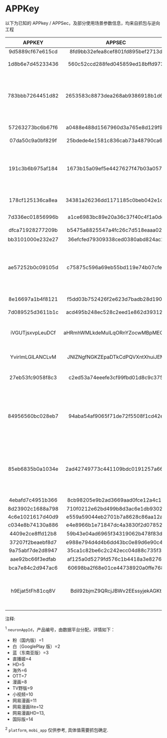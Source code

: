 # APPKey

以下为已知的 APPkey / APPSec，及部分使用场景参数信息，均来自抓包与逆向工程

|      APPKEY      |              APPSEC              | platform<sup>2</sup> |      APP类型       | neuronAppId<sup>1</sup> | mobi_app<sup>2</sup> |                    备注                    |
| :--------------: | :------------------------------: | :------------------: | :----------------: | :---------------------: | :------------------: | :----------------------------------------: |
| 9d5889cf67e615cd | 8fd9bb32efea8cef801fd895bef2713d |      `android`       | Ai4cCreatorAndroid |                         |                      |                                            |
| 1d8b6e7d45233436 | 560c52ccd288fed045859ed18bffd973 |      `android`       |        粉版        |           `1`           |      `android`       |                获取资源通用                |
| 783bbb7264451d82 | 2653583c8873dea268ab9386918b1d65 |      `android`       |        粉版        |           `1`           |      `android`       |    仅获取用户信息时使用(7.X及更新版本)     |
| 57263273bc6b67f6 | a0488e488d1567960d3a765e8d129f90 |      `android`       |        粉版        |           `1`           |      `android`       |                可能来自旧版                |
| 07da50c9a0bf829f | 25bdede4e1581c836cab73a48790ca6e |      `android`       |       概念版       |           `3`           |     `android_b`      |                                            |
| 191c3b6b975af184 | 1673b15a09ef5e4427627f47b03a0578 |      `android`       |       概念版       |           `3`           |     `android_b`      |    仅获取用户信息时使用(7.X及更新版本)     |
| 178cf125136ca8ea | 34381a26236dd1171185c0beb042e1c6 |      `android`       |       概念版       |           `3`           |     `android_b`      |                可能来自旧版                |
| 7d336ec01856996b | a1ce6983bc89e20a36c37f40c4f1a0dd |      `android`       |       概念版       |           `3`           |     `android_b`      |                可能来自旧版                |
| dfca71928277209b | b5475a8825547a4fc26c7d518eaaa02e |      `android`       |       HD 版        |           `5`           |     `android_hd`     |                                            |
| bb3101000e232e27 | 36efcfed79309338ced0380abd824ac1 |      `android`       |        白版        |          `14`           |     `android_i`      |                                            |
| ae57252b0c09105d | c75875c596a69eb55bd119e74b07cfe3 |      `android`       |        白版        |          `14`           |     `android_i`      |    仅获取用户信息时使用(7.X及更新版本)     |
| 8e16697a1b4f8121 | f5dd03b752426f2e623d7badb28d190a |      `android`       |        白版        |          `14`           |     `android_i`      |                可能来自旧版                |
| 7d089525d3611b1c | acd495b248ec528c2eed1e862d393126 |      `android`       |        蓝版        |          `30`           |      `bstar_a`       |                                            |
| iVGUTjsxvpLeuDCf | aHRmhWMLkdeMuILqORnYZocwMBpMEOdt |      `android`       |         -          |            -            |          -           |        视频取流专用, 仅5.X旧版使用         |
| YvirImLGlLANCLvM | JNlZNgfNGKZEpaDTkCdPQVXntXhuiJEM |        `ios`         |         -          |            -            |          -           |                视频取流专用                |
| 27eb53fc9058f8c3 | c2ed53a74eeefe3cf99fbd01d8c9c375 |     `web`/`ios`?     |         -          |            -            |          -           |               第三方授权使用               |
| 84956560bc028eb7 | 94aba54af9065f71de72f5508f1cd42e |          ?           |       UWP 版       |            -            |          -           |    部分API不接受此appkey, 返回-663错误     |
| 85eb6835b0a1034e | 2ad42749773c441109bdc0191257a664 |          ?           |      UWP 版?       |            -            |          -           |    部分API不接受此appkey, 返回-663错误     |
| 4ebafd7c4951b366 | 8cb98205e9b2ad3669aad0fce12a4c13 |        `ios`         |   iPhone 客户端?   |        `iphone`         |          ?           |                                            |
| 8d23902c1688a798 | 710f0212e62bd499b8d3ac6e1db9302a |      `android`       | AndroidBiliThings  |            ?            |          ?           |                                            |
| 4c6e1021617d40d9 | e559a59044eb2701b7a8628c86aa12ae |      `android`       | AndroidMallTicket  |            ?            |          ?           |                                            |
| c034e8b74130a886 | e4e8966b1e71847dc4a3830f2d078523 |      `android`       |   AndroidOttSdk    |           `7`           |          ?           |                                            |
| 4409e2ce8ffd12b8 | 59b43e04ad6965f34319062b478f83dd |      `android`       | 云视听小电视(TV版) |          `9`?           |  `android_tv_yst`?   |                                            |
| 37207f2beaebf8d7 | e988e794d4d4b6dd43bc0e89d6e90c43 |      `android`       |      BiliLink      |            ?            |          ?           |                                            |
| 9a75abf7de2d8947 | 35ca1c82be6c2c242ecc04d88c735f31 |      `android`       |      BiliScan      |            ?            |          ?           |                                            |
| aae92bc66f3edfab | af125a0d5279fd576c1b4418a3e8276d |          ?           |    PC 投稿工具     |            -            |          ?           |                                            |
| bca7e84c2d947ac6 | 60698ba2f68e01ce44738920a0ffe768 |          ?           |       login        |            -            |          ?           |                                            |
| h9Ejat5tFh81cq8V | BdiI92bjmZ9QRcjJBWv2EEssyjekAGKt |                      |                    |                         |                      |      bilibili游戏 web端 游戏详情页API      |

注释:

<sup>1</sup> `neuronAppId`，产品编号，由数据平台分配，详情如下：

- 粉（国内版）=1
- 白（GooglePlay 版）=2
- 蓝（东南亚版）=3
- 直播姬=4
- HD=5
- 海外=6
- OTT=7
- 漫画=8
- TV野版=9
- 小视频=10
- 网易漫画=11
- 网易漫画lite=12
- 网易漫画HD=13,
- 国际版=14

<sup>2</sup> `platform`, `mobi_app` 仅供参考, 具体值需要抓包确定.

